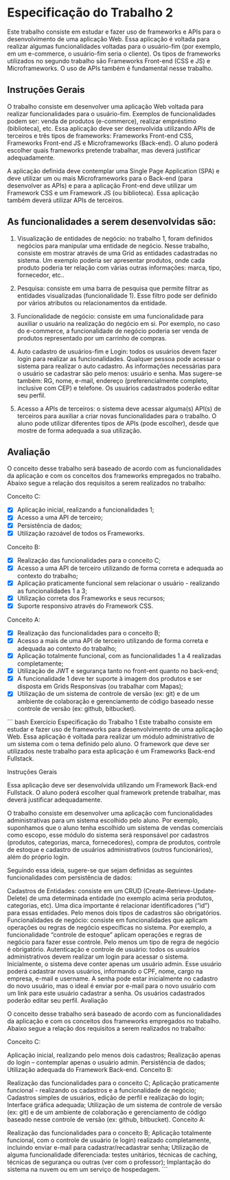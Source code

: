 # Especificação do Trabalho 2
Este trabalho consiste em estudar e fazer uso de frameworks e APIs para o desenvolvimento de uma aplicação Web. Essa aplicação é voltada para realizar algumas funcionalidades voltadas para o usuário-fim (por exemplo, em um e-commerce, o usuário-fim seria o cliente). Os tipos de frameworks utilizados no segundo trabalho são Frameworks Front-end (CSS e JS) e Microframeworks. O uso de APIs também é fundamental nesse trabalho.

## Instruções Gerais

O trabalho consiste em desenvolver uma aplicação Web voltada para realizar funcionalidades para o usuário-fim. Exemplos de funcionalidades podem ser: venda de produtos (e-commerce), realizar empréstimo (biblioteca), etc. Essa aplicação deve ser desenvolvida utilizando APIs de terceiros e três tipos de frameworks: Frameworks Front-end CSS, Frameworks Front-end JS e Microframeworks (Back-end). O aluno poderá escolher quais frameworks pretende trabalhar, mas deverá justificar adequadamente.

A aplicação definida deve contemplar uma Single Page Application (SPA) e deve utilizar um ou mais Microframeworks para o Back-end (para desenvolver as APIs) e para a aplicação Front-end deve utilizar um Framework CSS e um Framework JS (ou biblioteca). Essa aplicação também deverá utilizar APIs de terceiros.

## As funcionalidades a serem desenvolvidas são:

1) Visualização de entidades de negócio: no trabalho 1, foram definidos negócios para manipular uma entidade de negócio. Nesse trabalho, consiste em mostrar através de uma Grid as entidades cadastradas no sistema. Um exemplo poderia ser apresentar produtos, onde cada produto poderia ter relação com várias outras informações: marca, tipo, fornecedor, etc..

2) Pesquisa: consiste em uma barra de pesquisa que permite filtrar as entidades visualizadas (funcionalidade 1). Esse filtro pode ser definido por vários atributos ou relacionamentos da entidade.

3) Funcionalidade de negócio: consiste em uma funcionalidade para auxiliar o usuário na realização do negócio em si. Por exemplo, no caso do e-commerce, a funcionalidade de negócio poderia ser venda de produtos representado por um carrinho de compras.

4) Auto cadastro de usuários-fim e Login: todos os usuários devem fazer login para realizar as funcionalidades. Qualquer pessoa pode acessar o sistema para realizar o auto cadastro. As informações necessárias para o usuário se cadastrar são pelo menos: usuário e senha. Mas sugere-se também: RG, nome, e-mail, endereço (preferencialmente completo, inclusive com CEP) e telefone. Os usuários cadastrados poderão editar seu perfil.

5) Acesso a APIs de terceiros: o sistema deve acessar alguma(s) API(s) de terceiros para auxiliar a criar novas funcionalidades para o trabalho. O aluno pode utilizar diferentes tipos de APIs (pode escolher), desde que mostre de forma adequada a sua utilização.

## Avaliação

O conceito desse trabalho será baseado de acordo com as funcionalidades da aplicação e com os conceitos dos frameworks empregados no trabalho. Abaixo segue a relação dos requisitos a serem realizados no trabalho:

Conceito C:

 - [x] Aplicação inicial, realizando a funcionalidades 1;
 - [x] Acesso a uma API de terceiro;
 - [x] Persistência de dados;
 - [x] Utilização razoável de todos os Frameworks.

Conceito B:

 - [x] Realização das funcionalidades para o conceito C;
 - [x] Acesso a uma API de terceiro utilizando de forma correta e adequada ao contexto do trabalho;
 - [x] Aplicação praticamente funcional sem relacionar o usuário - realizando as funcionalidades 1 a 3;
 - [x] Utilização correta dos Frameworks e seus recursos;
 - [x] Suporte responsivo através do Framework CSS.

Conceito A:

 - [x] Realização das funcionalidades para o conceito B;
 - [x] Acesso a mais de uma API de terceiro utilizando de forma correta e adequada ao contexto do trabalho;
 - [x] Aplicação totalmente funcional, com as funcionalidades 1 a 4 realizadas completamente;
 - [x] Utilização de JWT e segurança tanto no front-ent quanto no back-end;
 - [x] A funcionalidade 1 deve ter suporte à imagem dos produtos e ser disposta em Grids Responsivas (ou trabalhar com Mapas);
 - [x] Utilização de um sistema de controle de versão (ex: git) e de um ambiente de colaboração e gerenciamento de código baseado nesse controle de versão (ex: github, bitbucket).

´´´ bash
Exercício
Especificação do Trabalho 1
Este trabalho consiste em estudar e fazer uso de frameworks para desenvolvimento de uma aplicação Web. Essa aplicação é voltada para realizar um módulo administrativo de um sistema com o tema definido pelo aluno. O framework que deve ser utilizados neste trabalho para esta aplicação é um Frameworks Back-end Fullstack.

Instruções Gerais

Essa aplicação deve ser desenvolvida utilizando um Framework Back-end Fullstack. O aluno poderá escolher qual framework pretende trabalhar, mas deverá justificar adequadamente.

O trabalho consiste em desenvolver uma aplicação com funcionalidades administrativas para um sistema escolhido pelo aluno. Por exemplo, suponhamos que o aluno tenha escolhido um sistema de vendas comerciais como escopo, esse módulo do sistema será responsável por cadastros (produtos, categorias, marca, fornecedores), compra de produtos, controle de estoque e cadastro de usuários administrativos (outros funcionários), além do próprio login.

Seguindo essa ideia, sugere-se que sejam definidas as seguintes funcionalidades com persistência de dados:

Cadastros de Entidades: consiste em um CRUD (Create-Retrieve-Update-Delete) de uma determinada entidade (no exemplo acima seria produtos, categorias, etc). Uma dica importante é relacionar identificadores (“id”) para essas entidades. Pelo menos dois tipos de cadastros são obrigatórios.
Funcionalidades de negócio: consiste em funcionalidades que aplicam operações ou regras de negócio específicas no sistema. Por exemplo, a funcionalidade “controle de estoque” aplicam operações e regras de negócio para fazer esse controle. Pelo menos um tipo de regra de negócio é obrigatório.
Autenticação e controle de usuário: todos os usuários administrativos devem realizar um login para acessar o sistema. Inicialmente, o sistema deve conter apenas um usuário admin. Esse usuário poderá cadastrar novos usuários, informando o CPF, nome, cargo na empresa, e-mail e username. A senha pode estar inicialmente no cadastro do novo usuário, mas o ideal é enviar por e-mail para o novo usuário com um link para este usuário cadastrar a senha. Os usuários cadastrados poderão editar seu perfil.
Avaliação

O conceito desse trabalho será baseado de acordo com as funcionalidades da aplicação e com os conceitos dos frameworks empregados no trabalho. Abaixo segue a relação dos requisitos a serem realizados no trabalho:

Conceito C:

Aplicação inicial, realizando pelo menos dois cadastros;
Realização apenas do login – contemplar apenas o usuário admin.
Persistência de dados;
Utilização adequada do Framework Back-end.
Conceito B:

Realização das funcionalidades para o conceito C;
Aplicação praticamente funcional - realizando os cadastros e a funcionalidade de negócio;
Cadastros simples de usuários, edição de perfil e realização do login;
Interface gráfica adequada;
Utilização de um sistema de controle de versão (ex: git) e de um ambiente de colaboração e gerenciamento de código baseado nesse controle de versão (ex: github, bitbucket).
 Conceito A:

Realização das funcionalidades para o conceito B;
Aplicação totalmente funcional, com o controle de usuário (e login) realizado completamente, incluindo enviar e-mail para cadastrar/recadastrar senha;
Utilização de alguma funcionalidade diferenciada: testes unitários, técnicas de caching, técnicas de segurança ou outras (ver com o professor);
Implantação do sistema na nuvem ou em um serviço de hospedagem.
´´´